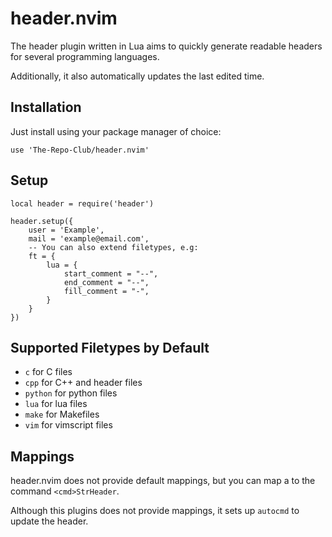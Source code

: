 # header.nvim

The header plugin written in Lua aims to quickly generate readable headers for several programming languages.

Additionally, it also automatically updates the last edited time.

## Installation

Just install using your package manager of choice:

```
use 'The-Repo-Club/header.nvim'
```

## Setup

```
local header = require('header')

header.setup({
	user = 'Example',
	mail = 'example@email.com',
	-- You can also extend filetypes, e.g:
	ft = {
		lua = {
			start_comment = "--",
			end_comment = "--",
			fill_comment = "-",
		}
	}
})
```

## Supported Filetypes by Default

* `c` for C files
* `cpp` for C++ and header files
* `python` for python files
* `lua` for lua files
* `make` for Makefiles
* `vim` for vimscript files

## Mappings

header.nvim does not provide default mappings, but you can map a to the command `<cmd>StrHeader`.

Although this plugins does not provide mappings, it sets up `autocmd` to update the header.